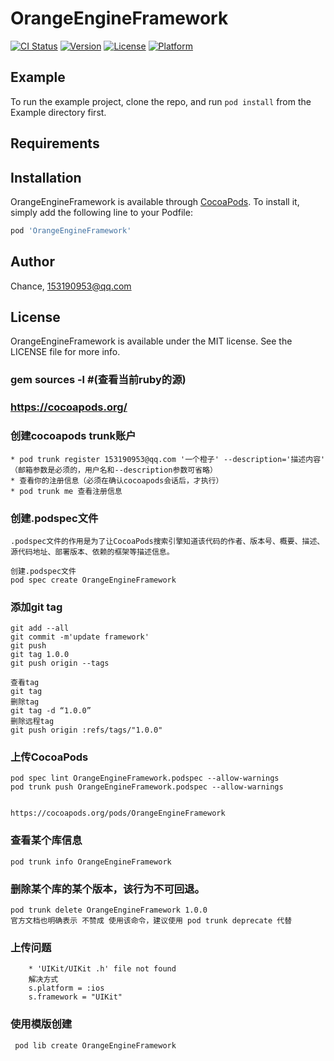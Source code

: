 # OrangeEngineFramework

[![CI Status](https://img.shields.io/travis/153190953@qq.com/OrangeEngineFramework.svg?style=flat)](https://travis-ci.org/153190953@qq.com/OrangeEngineFramework)
[![Version](https://img.shields.io/cocoapods/v/OrangeEngineFramework.svg?style=flat)](https://cocoapods.org/pods/OrangeEngineFramework)
[![License](https://img.shields.io/cocoapods/l/OrangeEngineFramework.svg?style=flat)](https://cocoapods.org/pods/OrangeEngineFramework)
[![Platform](https://img.shields.io/cocoapods/p/OrangeEngineFramework.svg?style=flat)](https://cocoapods.org/pods/OrangeEngineFramework)

## Example

To run the example project, clone the repo, and run `pod install` from the Example directory first.

## Requirements

## Installation

OrangeEngineFramework is available through [CocoaPods](https://cocoapods.org). To install
it, simply add the following line to your Podfile:

```ruby
pod 'OrangeEngineFramework'
```

## Author

Chance, 153190953@qq.com

## License

OrangeEngineFramework is available under the MIT license. See the LICENSE file for more info.






### gem sources -l #(查看当前ruby的源)


### https://cocoapods.org/

### 创建cocoapods trunk账户

    * pod trunk register 153190953@qq.com '一个橙子' --description='描述内容' （邮箱参数是必须的，用户名和--description参数可省略） 
    * 查看你的注册信息（必须在确认cocoapods会话后，才执行）
    * pod trunk me 查看注册信息


### 创建.podspec文件

    .podspec文件的作用是为了让CocoaPods搜索引擎知道该代码的作者、版本号、概要、描述、源代码地址、部署版本、依赖的框架等描述信息。

    创建.podspec文件
    pod spec create OrangeEngineFramework


###  添加git tag

    git add --all
    git commit -m'update framework'
    git push
    git tag 1.0.0
    git push origin --tags

    查看tag
    git tag
    删除tag
    git tag -d “1.0.0”
    删除远程tag
    git push origin :refs/tags/"1.0.0"

### 上传CocoaPods

    pod spec lint OrangeEngineFramework.podspec --allow-warnings
    pod trunk push OrangeEngineFramework.podspec --allow-warnings


    https://cocoapods.org/pods/OrangeEngineFramework

### 查看某个库信息

	pod trunk info OrangeEngineFramework

### 删除某个库的某个版本，该行为不可回退。

	pod trunk delete OrangeEngineFramework 1.0.0
    官方文档也明确表示 不赞成 使用该命令，建议使用 pod trunk deprecate 代替


### 上传问题

        * 'UIKit/UIKit .h' file not found
        解决方式
        s.platform = :ios
        s.framework = "UIKit"


### 使用模版创建
    
     pod lib create OrangeEngineFramework
